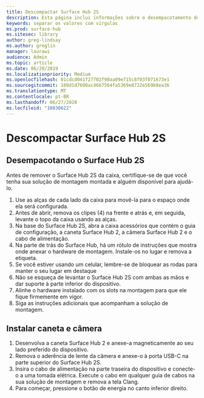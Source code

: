 ```yaml
---
title: Descompactar Surface Hub 2S
description: Esta página inclui informações sobre o desempacotamento do hub de superfície 2S com segurança.
keywords: separar os valores com vírgulas
ms.prod: surface-hub
ms.sitesec: library
author: greg-lindsay
ms.author: greglin
manager: laurawi
audience: Admin
ms.topic: article
ms.date: 06/20/2019
ms.localizationpriority: Medium
ms.openlocfilehash: 01cdcd041727702f98aa09e715c8f03f071673e1
ms.sourcegitcommit: 109d1d7608ac4667564fa5369e8722e569b8ea36
ms.translationtype: MT
ms.contentlocale: pt-BR
ms.lasthandoff: 06/27/2020
ms.locfileid: "10830622"
---
```

# Descompactar Surface Hub 2S

##  <a name="unpacking-the-surface-hub-2s"></a>Desempacotando o Surface Hub 2S

Antes de remover o Surface Hub 2S da caixa, certifique-se de que você tenha sua solução de montagem montada e alguém disponível para ajudá-lo.

1. Use as alças de cada lado da caixa para movê-la para o espaço onde ela será configurada.
2. Antes de abrir, remova os clipes (4) na frente e atrás e, em seguida, levante o topo da caixa usando as alças.
3. Na base do Surface Hub 2S, abra a caixa acessórios que contém o guia de configuração, a caneta Surface Hub 2, a câmera Surface Hub 2 e o cabo de alimentação.
4. Na parte de trás do Surface Hub, há um rótulo de instruções que mostra onde anexar o hardware de montagem. Instale-os no lugar e remova a etiqueta.
5. Se você estiver usando um celular, lembre-se de bloquear as rodas para manter o seu lugar em destaque
6. Não se esqueça de levantar o Surface Hub 2S com ambas as mãos e dar suporte à parte inferior do dispositivo.
7. Alinhe o hardware instalado com os slots na montagem para que ele fique firmemente em vigor.
8. Siga as instruções adicionais que acompanham a solução de montagem.

##  <a name="install-pen-and-camera"></a>Instalar caneta e câmera

1. Desenvolva a caneta Surface Hub 2 e anexe-a magneticamente ao seu lado preferido do dispositivo.
2. Remova o aderência de lente da câmera e anexe-o à porta USB-C na parte superior do Surface Hub 2S.
3. Insira o cabo de alimentação na parte traseira do dispositivo e conecte-o a uma tomada elétrica. Execute o cabo em qualquer guia de cabos na sua solução de montagem e remova a tela Clang.
4. Para começar, pressione o botão de energia no canto inferior direito.
